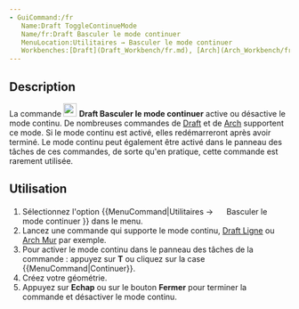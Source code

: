 ```yaml
---
- GuiCommand:/fr
   Name:Draft ToggleContinueMode
   Name/fr:Draft Basculer le mode continuer
   MenuLocation:Utilitaires → Basculer le mode continuer
   Workbenches:[Draft](Draft_Workbench/fr.md), [Arch](Arch_Workbench/fr.md)
---
```


## Description

La commande <img alt="" src=images/Draft_ToggleContinueMode.svg  style="width:24px;"> **Draft Basculer le mode continuer** active ou désactive le mode continu. De nombreuses commandes de [Draft](Draft_Workbench/fr.md) et de [Arch](Arch_Workbench/fr.md) supportent ce mode. Si le mode continu est activé, elles redémarreront après avoir terminé. Le mode continu peut également être activé dans le panneau des tâches de ces commandes, de sorte qu\'en pratique, cette commande est rarement utilisée.

## Utilisation

1.  Sélectionnez l\'option {{MenuCommand|Utilitaires → <img src="images/Draft_ToggleContinueMode.svg" width=16px> Basculer le mode continuer }} dans le menu.
2.  Lancez une commande qui supporte le mode continu, [Draft Ligne](Draft_Line/fr.md) ou [Arch Mur](Arch_Wall/fr.md) par exemple.
3.  Pour activer le mode continu dans le panneau des tâches de la commande : appuyez sur **T** ou cliquez sur la case {{MenuCommand|Continuer}}.
4.  Créez votre géométrie.
5.  Appuyez sur **Echap** ou sur le bouton **Fermer** pour terminer la commande et désactiver le mode continu.





 
